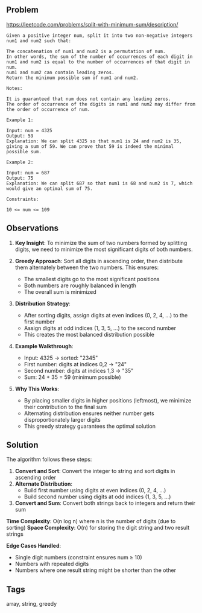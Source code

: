 ## Problem

https://leetcode.com/problems/split-with-minimum-sum/description/

```
Given a positive integer num, split it into two non-negative integers num1 and num2 such that:

The concatenation of num1 and num2 is a permutation of num.
In other words, the sum of the number of occurrences of each digit in num1 and num2 is equal to the number of occurrences of that digit in num.
num1 and num2 can contain leading zeros.
Return the minimum possible sum of num1 and num2.

Notes:

It is guaranteed that num does not contain any leading zeros.
The order of occurrence of the digits in num1 and num2 may differ from the order of occurrence of num.

Example 1:

Input: num = 4325
Output: 59
Explanation: We can split 4325 so that num1 is 24 and num2 is 35, giving a sum of 59. We can prove that 59 is indeed the minimal possible sum.

Example 2:

Input: num = 687
Output: 75
Explanation: We can split 687 so that num1 is 68 and num2 is 7, which would give an optimal sum of 75.

Constraints:

10 <= num <= 109
```

## Observations

1. **Key Insight**: To minimize the sum of two numbers formed by splitting digits, we need to minimize the most significant digits of both numbers.

2. **Greedy Approach**: Sort all digits in ascending order, then distribute them alternately between the two numbers. This ensures:
   - The smallest digits go to the most significant positions
   - Both numbers are roughly balanced in length
   - The overall sum is minimized

3. **Distribution Strategy**: 
   - After sorting digits, assign digits at even indices (0, 2, 4, ...) to the first number
   - Assign digits at odd indices (1, 3, 5, ...) to the second number
   - This creates the most balanced distribution possible

4. **Example Walkthrough**:
   - Input: 4325 → sorted: "2345"
   - First number: digits at indices 0,2 → "24" 
   - Second number: digits at indices 1,3 → "35"
   - Sum: 24 + 35 = 59 (minimum possible)

5. **Why This Works**: 
   - By placing smaller digits in higher positions (leftmost), we minimize their contribution to the final sum
   - Alternating distribution ensures neither number gets disproportionately larger digits
   - This greedy strategy guarantees the optimal solution

## Solution

The algorithm follows these steps:

1. **Convert and Sort**: Convert the integer to string and sort digits in ascending order
2. **Alternate Distribution**: 
   - Build first number using digits at even indices (0, 2, 4, ...)
   - Build second number using digits at odd indices (1, 3, 5, ...)
3. **Convert and Sum**: Convert both strings back to integers and return their sum

**Time Complexity**: O(n log n) where n is the number of digits (due to sorting)
**Space Complexity**: O(n) for storing the digit string and two result strings

**Edge Cases Handled**:
- Single digit numbers (constraint ensures num ≥ 10)
- Numbers with repeated digits
- Numbers where one result string might be shorter than the other

## Tags

array, string, greedy